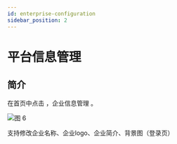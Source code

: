 ```yaml
---
id: enterprise-configuration
sidebar_position: 2
---
```


# 平台信息管理

## 简介[](#jian-jie)

在首页中点击 ，企业信息管理 。‌

![图 6](/img/79dcde0f79052603bb2a9dbbcb94d2821981f659ac23948bc6cf83ee44423974.png)  

支持修改企业名称、企业logo、企业简介、背景图（登录页）


